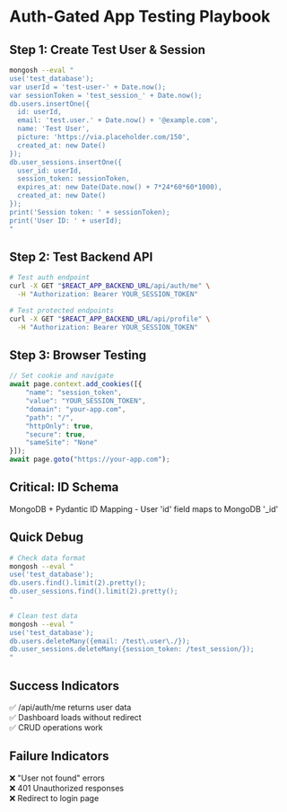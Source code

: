 # Auth-Gated App Testing Playbook

## Step 1: Create Test User & Session
```bash
mongosh --eval "
use('test_database');
var userId = 'test-user-' + Date.now();
var sessionToken = 'test_session_' + Date.now();
db.users.insertOne({
  id: userId,
  email: 'test.user.' + Date.now() + '@example.com',
  name: 'Test User',
  picture: 'https://via.placeholder.com/150',
  created_at: new Date()
});
db.user_sessions.insertOne({
  user_id: userId,
  session_token: sessionToken,
  expires_at: new Date(Date.now() + 7*24*60*60*1000),
  created_at: new Date()
});
print('Session token: ' + sessionToken);
print('User ID: ' + userId);
"
```

## Step 2: Test Backend API
```bash
# Test auth endpoint
curl -X GET "$REACT_APP_BACKEND_URL/api/auth/me" \
  -H "Authorization: Bearer YOUR_SESSION_TOKEN"

# Test protected endpoints
curl -X GET "$REACT_APP_BACKEND_URL/api/profile" \
  -H "Authorization: Bearer YOUR_SESSION_TOKEN"
```

## Step 3: Browser Testing
```javascript
// Set cookie and navigate
await page.context.add_cookies([{
    "name": "session_token",
    "value": "YOUR_SESSION_TOKEN",
    "domain": "your-app.com",
    "path": "/",
    "httpOnly": true,
    "secure": true,
    "sameSite": "None"
}]);
await page.goto("https://your-app.com");
```

## Critical: ID Schema
MongoDB + Pydantic ID Mapping - User 'id' field maps to MongoDB '_id'

## Quick Debug
```bash
# Check data format
mongosh --eval "
use('test_database');
db.users.find().limit(2).pretty();
db.user_sessions.find().limit(2).pretty();
"

# Clean test data
mongosh --eval "
use('test_database');
db.users.deleteMany({email: /test\.user\./});
db.user_sessions.deleteMany({session_token: /test_session/});
"
```

## Success Indicators
✅ /api/auth/me returns user data  
✅ Dashboard loads without redirect  
✅ CRUD operations work

## Failure Indicators
❌ "User not found" errors  
❌ 401 Unauthorized responses  
❌ Redirect to login page